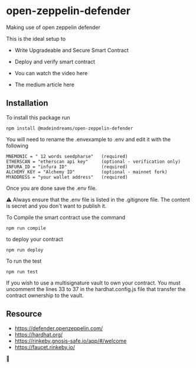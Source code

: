 # open-zeppelin-defender

Making use of open zeppelin defender

This is the ideal setup to 

- Write Upgradeable and Secure Smart Contract
- Deploy and verify smart contract


- Vou can watch the video here


- The medium article here
## Installation
To install this package run

```npm install @madeindreams/open-zeppelin-defender```

You will need to rename the .envexample to .env and edit it with the following
```
MNEMONIC = " 12 words seedpharse"   (required)
ETHERSCAN = "etherscan api key"     (optional - verification only)
INFURA_ID = "infura ID"             (required)
ALCHEMY_KEY = "Alchemy ID"          (optional - mainnet fork)
MYADDRESS = "your wallet address"   (required)
```

Once you are done save the .env file.

⚠️ Always ensure that the .env file is listed in the .gitignore file. The content is secret and you don't want to publish it.

To Compile the smart contract use the command

```npm run compile```

to deploy your contract

```npm run deploy```

To run the test

```npm run test```

If you wish to use a multisignature vault to own your contract. You must uncomment the lines 33 to 37 in the hardhat.config.js file that transfer the contract ownership to the vault.

## Resource

 - https://defender.openzeppelin.com/
 - https://hardhat.org/
 - https://rinkeby.gnosis-safe.io/app/#/welcome
 - https://faucet.rinkeby.io/
 

 🤘